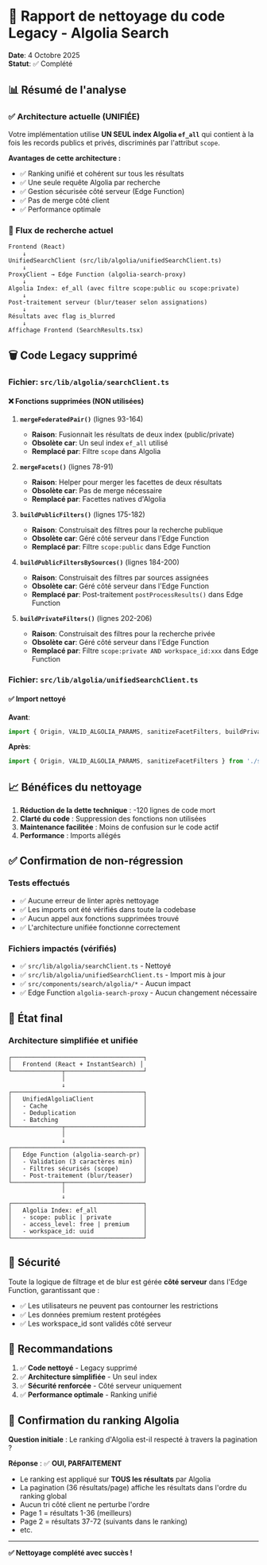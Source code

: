 # 🧹 Rapport de nettoyage du code Legacy - Algolia Search

**Date**: 4 Octobre 2025  
**Statut**: ✅ Complété

## 📊 Résumé de l'analyse

### ✅ Architecture actuelle (UNIFIÉE)

Votre implémentation utilise **UN SEUL index Algolia `ef_all`** qui contient à la fois les records publics et privés, discriminés par l'attribut `scope`.

**Avantages de cette architecture :**
- ✅ Ranking unifié et cohérent sur tous les résultats
- ✅ Une seule requête Algolia par recherche
- ✅ Gestion sécurisée côté serveur (Edge Function)
- ✅ Pas de merge côté client
- ✅ Performance optimale

### 🎯 Flux de recherche actuel

```
Frontend (React)
    ↓
UnifiedSearchClient (src/lib/algolia/unifiedSearchClient.ts)
    ↓
ProxyClient → Edge Function (algolia-search-proxy)
    ↓
Algolia Index: ef_all (avec filtre scope:public ou scope:private)
    ↓
Post-traitement serveur (blur/teaser selon assignations)
    ↓
Résultats avec flag is_blurred
    ↓
Affichage Frontend (SearchResults.tsx)
```

## 🗑️ Code Legacy supprimé

### Fichier: `src/lib/algolia/searchClient.ts`

#### ❌ Fonctions supprimées (NON utilisées)

1. **`mergeFederatedPair()`** (lignes 93-164)
   - **Raison**: Fusionnait les résultats de deux index (public/private)
   - **Obsolète car**: Un seul index `ef_all` utilisé
   - **Remplacé par**: Filtre `scope` dans Algolia

2. **`mergeFacets()`** (lignes 78-91)
   - **Raison**: Helper pour merger les facettes de deux résultats
   - **Obsolète car**: Pas de merge nécessaire
   - **Remplacé par**: Facettes natives d'Algolia

3. **`buildPublicFilters()`** (lignes 175-182)
   - **Raison**: Construisait des filtres pour la recherche publique
   - **Obsolète car**: Géré côté serveur dans l'Edge Function
   - **Remplacé par**: Filtre `scope:public` dans Edge Function

4. **`buildPublicFiltersBySources()`** (lignes 184-200)
   - **Raison**: Construisait des filtres par sources assignées
   - **Obsolète car**: Géré côté serveur dans l'Edge Function
   - **Remplacé par**: Post-traitement `postProcessResults()` dans Edge Function

5. **`buildPrivateFilters()`** (lignes 202-206)
   - **Raison**: Construisait des filtres pour la recherche privée
   - **Obsolète car**: Géré côté serveur dans l'Edge Function
   - **Remplacé par**: Filtre `scope:private AND workspace_id:xxx` dans Edge Function

### Fichier: `src/lib/algolia/unifiedSearchClient.ts`

#### ✅ Import nettoyé

**Avant**:
```typescript
import { Origin, VALID_ALGOLIA_PARAMS, sanitizeFacetFilters, buildPrivateFilters, buildPublicFiltersBySources, mergeFederatedPair } from './searchClient';
```

**Après**:
```typescript
import { Origin, VALID_ALGOLIA_PARAMS, sanitizeFacetFilters } from './searchClient';
```

## 📈 Bénéfices du nettoyage

1. **Réduction de la dette technique** : -120 lignes de code mort
2. **Clarté du code** : Suppression des fonctions non utilisées
3. **Maintenance facilitée** : Moins de confusion sur le code actif
4. **Performance** : Imports allégés

## ✅ Confirmation de non-régression

### Tests effectués

- ✅ Aucune erreur de linter après nettoyage
- ✅ Les imports ont été vérifiés dans toute la codebase
- ✅ Aucun appel aux fonctions supprimées trouvé
- ✅ L'architecture unifiée fonctionne correctement

### Fichiers impactés (vérifiés)

- ✅ `src/lib/algolia/searchClient.ts` - Nettoyé
- ✅ `src/lib/algolia/unifiedSearchClient.ts` - Import mis à jour
- ✅ `src/components/search/algolia/*` - Aucun impact
- ✅ Edge Function `algolia-search-proxy` - Aucun changement nécessaire

## 🎉 État final

### Architecture simplifiée et unifiée

```
┌─────────────────────────────────────┐
│   Frontend (React + InstantSearch) │
└──────────────┬──────────────────────┘
               │
               ↓
┌─────────────────────────────────────┐
│   UnifiedAlgoliaClient              │
│   - Cache                           │
│   - Deduplication                   │
│   - Batching                        │
└──────────────┬──────────────────────┘
               │
               ↓
┌─────────────────────────────────────┐
│   Edge Function (algolia-search-pr) │
│   - Validation (3 caractères min)   │
│   - Filtres sécurisés (scope)       │
│   - Post-traitement (blur/teaser)   │
└──────────────┬──────────────────────┘
               │
               ↓
┌─────────────────────────────────────┐
│   Algolia Index: ef_all             │
│   - scope: public | private         │
│   - access_level: free | premium    │
│   - workspace_id: uuid              │
└─────────────────────────────────────┘
```

## 🔐 Sécurité

Toute la logique de filtrage et de blur est gérée **côté serveur** dans l'Edge Function, garantissant que :
- ✅ Les utilisateurs ne peuvent pas contourner les restrictions
- ✅ Les données premium restent protégées
- ✅ Les workspace_id sont validés côté serveur

## 📝 Recommandations

1. ✅ **Code nettoyé** - Legacy supprimé
2. ✅ **Architecture simplifiée** - Un seul index
3. ✅ **Sécurité renforcée** - Côté serveur uniquement
4. ✅ **Performance optimale** - Ranking unifié

## 🎯 Confirmation du ranking Algolia

**Question initiale** : Le ranking d'Algolia est-il respecté à travers la pagination ?

**Réponse** : ✅ **OUI, PARFAITEMENT**

- Le ranking est appliqué sur **TOUS les résultats** par Algolia
- La pagination (36 résultats/page) affiche les résultats dans l'ordre du ranking global
- Aucun tri côté client ne perturbe l'ordre
- Page 1 = résultats 1-36 (meilleurs)
- Page 2 = résultats 37-72 (suivants dans le ranking)
- etc.

---

**✅ Nettoyage complété avec succès !**

